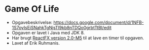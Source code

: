 # Game Of Life

* Opgavebeskrivelse: https://docs.google.com/document/d/1NFB-1S7oyIsEiSNahkTgNjsTl9kb8nTDQo0grbtTtBI/edit
* Opgaven er lavet i Java med JDK 8.
* Har brugt [ReactFX version 2.0-M5](https://github.com/TomasMikula/ReactFX) til at lave en timer til opgaven.
* Lavet af Erik Ruhmanis.
